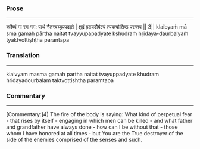 ### Prose 
 --- 
क्लैब्यं मा स्म गम: पार्थ नैतत्त्वय्युपपद्यते |
क्षुद्रं हृदयदौर्बल्यं त्यक्त्वोत्तिष्ठ परन्तप || 3||
klaibyaṁ mā sma gamaḥ pārtha naitat tvayyupapadyate
kṣhudraṁ hṛidaya-daurbalyaṁ tyaktvottiṣhṭha parantapa

### Translation 
 --- 
klaivyam masma gamah partha naitat tvayuppadyate khudram hridayadourbalam taktvottishtha paramtapa

### Commentary 
 --- 
[Commentary:]4) The fire of the body is saying: What kind of perpetual fear - that rises by itself - engaging in which men can be killed - and what father and grandfather have always done - how can I be without that - those whom I have honored at all times - but You are the True destroyer of the side of the enemies comprised of the senses and such.